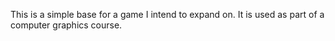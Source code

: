 This is a simple base for a game I intend to expand on. It is used as part of a computer graphics course.